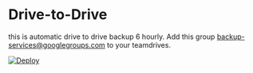 # Drive-to-Drive
this is automatic drive to drive backup 6 hourly.
Add this group backup-services@googlegroups.com
 to your teamdrives.

[![Deploy](https://www.herokucdn.com/deploy/button.svg)](https://dashboard.heroku.com/new?template=https://github.com/91Sync/Drive-to-Drive)
